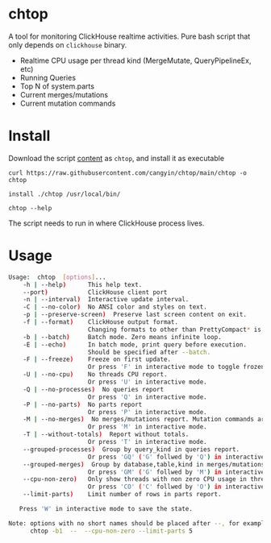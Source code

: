 # chtop

A tool for monitoring ClickHouse realtime activities. Pure bash script that only depends on `clickhouse` binary.

- Realtime CPU usage per thread kind (MergeMutate, QueryPipelineEx, etc)
- Running Queries
- Top N of system.parts
- Current merges/mutations
- Current mutation commands

# Install

Download the script [content](https://raw.githubusercontent.com/cangyin/chtop/main/chtop) as `chtop`, and install it as executable

```
curl https://raw.githubusercontent.com/cangyin/chtop/main/chtop -o chtop

install ./chtop /usr/local/bin/

chtop --help
```
The script needs to run in where ClickHouse process lives.

# Usage


```sh
Usage:  chtop  [options]...
    -h | --help)      This help text.
    --port)           ClickHouse client port
    -n | --interval)  Interactive update interval.
    -C | --no-color)  No ANSI color and styles on text.
    -p | --preserve-screen)  Preserve last screen content on exit.
    -f | --format)    ClickHouse output format.
                      Changing formats to other than PrettyCompact* is not recommended.
    -b | --batch)     Batch mode. Zero means infinite loop.
    -E | --echo)      In batch mode, print query before execution.
                      Should be specified after --batch.
    -F | --freeze)    Freeze on first update.
                      Or press 'F' in interactive mode to toggle frozen state.
    -U | --no-cpu)    No threads CPU report.
                      Or press 'U' in interactive mode.
    -Q | --no-processes)  No queries report
                      Or press 'Q' in interactive mode.
    -P | --no-parts)  No parts report
                      Or press 'P' in interactive mode.
    -M | --no-merges)  No merges/mutations report. Mutation commands are still reported.
                      Or press 'M' in interactive mode.
    -T | --without-totals)  Report without totals.
                      Or press 'T' in interactive mode.
    --grouped-processes)  Group by query_kind in queries report.
                      Or press 'GQ' ('G' follwed by 'Q') in interactive mode.
    --grouped-merges)  Group by database,table,kind in merges/mutations report.
                      Or press 'GM' ('G' follwed by 'M') in interactive mode.
    --cpu-non-zero)   Only show threads with non zero CPU usage in threads CPU report.
                      Or press 'CO' ('C' follwed by 'O') in interactive mode.
    --limit-parts)    Limit number of rows in parts report.

   Press 'W' in interactive mode to save the state.

Note: options with no short names should be placed after --, for example:
      chtop -b1  --  --cpu-non-zero --limit-parts 5
```